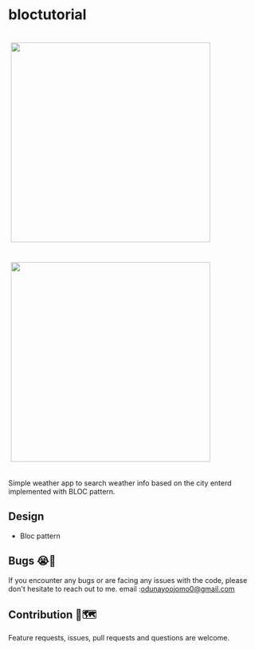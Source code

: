 # bloctutorial

<p>
<img src="https://github.com/virtz/recipe-app/blob/main/appScreen1.png" width:"150px" height="400" hspace="5" vspace="20"/>
<img src="https://github.com/virtz/recipe-app/blob/main/appScreen2.png" width:"150px" height="400" hspace="5" vspace="20"/>
</p>

<p>
Simple weather app to search weather info based on the city enterd implemented with BLOC pattern.
</p>

## Design
- Bloc pattern

## Bugs 😭🐛

If you encounter any bugs or are facing any issues with the code, please don't hesitate to reach out to me. email :odunayoojomo0@gmail.com

## Contribution 🍕🗺

Feature requests, issues, pull requests and questions are welcome.
